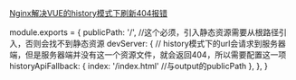 [Nginx解决VUE的history模式下刷新404报错](https://www.jianshu.com/p/5714ec0b9102)




module.exports = {
    publicPath: '/',   //这个必须，引入静态资源需要从根路径引入，否则会找不到静态资源
    devServer: {
        // history模式下的url会请求到服务器端，但是服务器端并没有这一个资源文件，就会返回404，所以需要配置这一项
        historyApiFallback: {
            index: '/index.html' //与output的publicPath
        },
      },
}